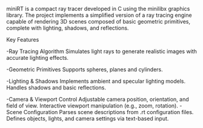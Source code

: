miniRT is a compact ray tracer developed in C using the minilibx graphics library. The project implements a simplified version of a ray tracing engine capable of rendering 3D scenes composed of basic geometric primitives, 
complete with lighting, shadows, and reflections.


Key Features
  
  -Ray Tracing Algorithm
        Simulates light rays to generate realistic images with accurate lighting effects.
  
  -Geometric Primitives
      Supports spheres, planes and cylinders.
  
  -Lighting & Shadows
      Implements ambient and specular lighting models.
      Handles shadows and basic reflections.
  
  -Camera & Viewport Control
      Adjustable camera position, orientation, and field of view.
      Interactive viewport manipulation (e.g., zoom, rotation).
  -Scene Configuration
      Parses scene descriptions from .rt configuration files.
      Defines objects, lights, and camera settings via text-based input.

